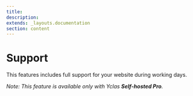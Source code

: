 ```yaml
---
title:
description:
extends: _layouts.documentation
section: content
---
```


# Support

This features includes full support for your website during working days.


*Note: This feature is available only with Yclas **Self-hosted Pro**.*
